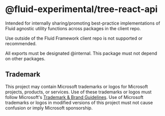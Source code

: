 # @fluid-experimental/tree-react-api

Intended for internally sharing/promoting best-practice implementations of Fluid agnostic utility functions across packages in the client repo.

Use outside of the Fluid Framework client repo is not supported or recommended.

All exports must be designated @internal. This package must not depend on other packages.

## Trademark

This project may contain Microsoft trademarks or logos for Microsoft projects, products, or services. Use of these trademarks
or logos must follow Microsoft's [Trademark & Brand Guidelines](https://www.microsoft.com/en-us/legal/intellectualproperty/trademarks/usage/general).
Use of Microsoft trademarks or logos in modified versions of this project must not cause confusion or imply Microsoft sponsorship.
